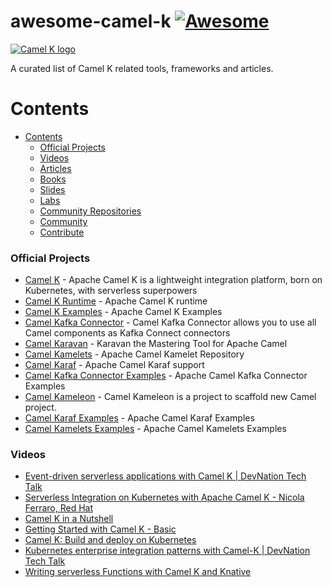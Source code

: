 # awesome-camel-k [![Awesome](https://awesome.re/badge.svg)](https://awesome.re)

<a href="https://camel.apache.org">
    <img src="https://peter.palaga.org/presentations/190322-camel-k-vd-bucharest/images/camel-k.svg"
         alt="Camel K logo" title="Camel K" />
</a></br>

A curated list of Camel K related tools, frameworks and articles.

# Contents

- [Contents](#contents)
    - [Official Projects](#official-projects)
    - [Videos](#videos)
    - [Articles](#articles)
    - [Books](#books)
    - [Slides](#slides)
    - [Labs](#labs)
    - [Community Repositories](#community-repositories)
    - [Community](#community)
    - [Contribute](#contribute)
    
### Official Projects

- [Camel K](https://github.com/apache/camel-k) - Apache Camel K is a lightweight integration platform, born on Kubernetes, with serverless superpowers
- [Camel K Runtime](https://github.com/apache/camel-k-runtime) - Apache Camel K runtime
- [Camel K Examples](https://github.com/apache/camel-k-examples) - Apache Camel K Examples
- [Camel Kafka Connector](https://github.com/apache/camel-kafka-connector) - Camel Kafka Connector allows you to use all Camel components as Kafka Connect connectors
- [Camel Karavan](https://github.com/apache/camel-karavan) - Karavan the Mastering Tool for Apache Camel
- [Camel Kamelets](https://github.com/apache/camel-kamelets) - Apache Camel Kamelet Repository
- [Camel Karaf](https://github.com/apache/camel-karaf) - Apache Camel Karaf support
- [Camel Kafka Connector Examples](https://github.com/apache/camel-kafka-connector-examples) - Apache Camel Kafka Connector Examples
- [Camel Kameleon](https://github.com/apache/camel-kameleon) - Camel Kameleon is a project to scaffold new Camel project.
- [Camel Karaf Examples](https://github.com/apache/camel-karaf-examples) - Apache Camel Karaf Examples
- [Camel Kamelets Examples](https://github.com/apache/camel-kamelets-examples) - Apache Camel Kamelets Examples


### Videos

- [Event-driven serverless applications with Camel K | DevNation Tech Talk](https://www.youtube.com/watch?v=hlUzLC71nAM)
- [Serverless Integration on Kubernetes with Apache Camel K - Nicola Ferraro, Red Hat](https://www.youtube.com/watch?v=beJOCndVfaU)
- [Camel K in a Nutshell](https://www.youtube.com/watch?v=LaBvBonUC6g)
- [Getting Started with Camel K - Basic](https://www.youtube.com/watch?v=dDEpdgg3gK4)
- [Camel K: Build and deploy on Kubernetes](https://www.youtube.com/watch?v=RX4jygcCauc)
- [Kubernetes enterprise integration patterns with Camel-K | DevNation Tech Talk](https://www.youtube.com/watch?v=51x9BewGCYA)
- [Writing serverless Functions with Camel K and Knative](https://www.youtube.com/watch?v=UUF0frNdcrg)

